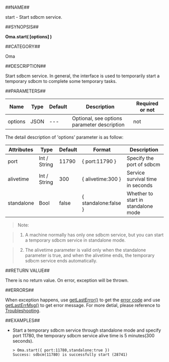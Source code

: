 
##NAME##

start - Start sdbcm service.

##SYNOPSIS##

**Oma.start( [options] )**

##CATEGORY##

Oma

##DESCRIPTION##

Start sdbcm service. In general, the interface is used to temporarily start a temporary sdbcm to complete some temporary tasks.

##PARAMETERS##

| Name     | Type     | Default | Description | Required or not |
| -------- | -------- | ------- | ----------- | --------------- |
| options  | JSON     | --- | Optional, see options parameter description  | not |

The detail description of 'options' parameter is as follow:

| Attributes | Type | Default | Format | Description |
| ---------- | ---- | ------- | ------ | ----------- |
| port       | Int / String | 11790 | { port:11790 } | Specify the port of sdbcm |
| alivetime  | Int / String | 300 | { alivetime:300 } | Service survival time in seconds  |
| standalone  | Bool | false | { standalone:false } | Whether to start in standalone mode |

>Note:

>1. A machine normally has only one sdbcm service, but you can start a temporary sdbcm service in standalone mode.

>2. The alivetime parameter is valid only when the standalone parameter is true, and when the alivetime ends, the temporary sdbcm service ends automatically.


##RETURN VALUE##

There is no return value. On error, exception will be thrown.

##ERRORS##

When exception happens, use [getLastError()](manual/Manual/Sequoiadb_Command/Global/getLastError.md) to get the [error code](manual/Manual/Sequoiadb_error_code.md) and use [getLastErrMsg()](manual/Manual/Sequoiadb_Command/Global/getLastErrMsg.md) to get error message. For more detial, please  reference to [Troubleshooting](manual/FAQ/faq_sdb.md).

##EXAMPLES##

* Start a temporary sdbcm service through standalone mode and specify port 11780, the temporary sdbcm service alive time is 5 minutes(300 seconds).

	```lang-javascript
    > Oma.start({ port:11780,standalone:true })
    Success: sdbcm(11780) is successfully start (28741)
	```